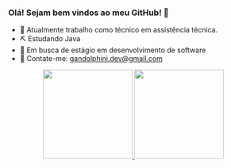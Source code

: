 ### Olá! Sejam bem vindos ao meu GitHub! 👋



- 👔 Atualmente trabalho como técnico em assistência técnica.
- ⛏ Estudando Java
- 🏹 Em busca de estágio em desenvolvimento de software 
- 📩 Contate-me: gandolphini.dev@gmail.com

<div align="center">
  <a href="https://github.com/Gandolphini">
  <img height="180em" src="https://github-readme-stats.vercel.app/api?username=Gandolphini&show_icons=true&theme=dracula&include_all_commits=true&count_private=true"/>
  <img height="180em" src="https://github-readme-stats.vercel.app/api/top-langs/?username=Gandolphini&layout=compact&langs_count=7&theme=dracula"/>
</div>
